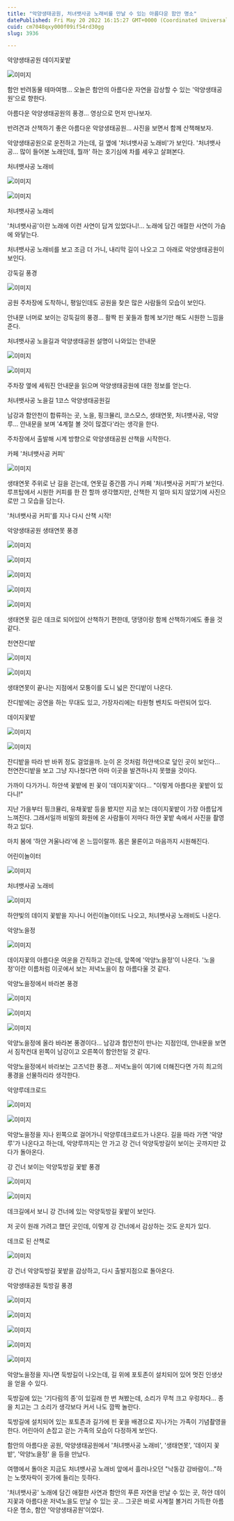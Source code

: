 ```yaml
---
title: "악양생태공원, 처녀뱃사공 노래비를 만날 수 있는 아름다운 함안 명소"
datePublished: Fri May 20 2022 16:15:27 GMT+0000 (Coordinated Universal Time)
cuid: cm7048qxy000f09if54rd30gg
slug: 3936

---
```



악양생태공원 데이지꽃밭

![이미지](https://cdn.hashnode.com/res/hashnode/image/upload/v1739256134651/b601672e-26f1-42b7-8b49-a6de01f1d1de.jpeg)

함안 반려동물 테마여행... 오늘은 함안의 아름다운 자연을 감상할 수 있는 '악양생태공원'으로 향한다.

아름다운 악양생태공원의 풍경... 영상으로 먼저 만나보자.

반려견과 산책하기 좋은 아름다운 악양생태공원... 사진을 보면서 함께 산책해보자.

악양생태공원으로 운전하고 가는데, 길 옆에 '처녀뱃사공 노래비'가 보인다. '처녀뱃사공... 많이 들어본 노래인데, 뭘까' 하는 호기심에 차를 세우고 살펴본다.

처녀뱃사공 노래비

![이미지](https://cdn.hashnode.com/res/hashnode/image/upload/v1739256136921/d6b5349f-7d25-4813-9b04-3f6fda7dc5f6.jpeg)

![이미지](https://cdn.hashnode.com/res/hashnode/image/upload/v1739256139284/b0e3e6d9-850b-40b8-a10b-989376e7c88b.jpeg)

처녀뱃사공 노래비

'처녀뱃사공'이란 노래에 이런 사연이 담겨 있었다니!... 노래에 담긴 애절한 사연이 가슴에 와닿는다.

처녀뱃사공 노래비를 보고 조금 더 가니, 내리막 길이 나오고 그 아래로 악양생태공원이 보인다.

강둑길 풍경

![이미지](https://cdn.hashnode.com/res/hashnode/image/upload/v1739256141688/0d124343-aab0-44de-85b7-6a0ae9642c46.jpeg)

공원 주차장에 도착하니, 평일인데도 공원을 찾은 많은 사람들의 모습이 보인다.

안내문 너머로 보이는 강둑길의 풍경... 활짝 핀 꽃들과 함께 보기만 해도 시원한 느낌을 준다.

처녀뱃사공 노을길과 악양생태공원 설명이 나와있는 안내문

![이미지](https://cdn.hashnode.com/res/hashnode/image/upload/v1739256144139/15b6e52c-8b35-478d-966e-73c93e126d60.jpeg)

![이미지](https://cdn.hashnode.com/res/hashnode/image/upload/v1739256146572/343905d6-19b4-43fc-85e1-7acfe3d2960f.jpeg)

주차장 옆에 세워진 안내문을 읽으며 악양생태공원에 대한 정보를 얻는다.

처녀뱃사공 노을길 1코스 악양생태공원길

남강과 함안천이 합류하는 곳, 노을, 핑크뮬리, 코스모스, 생태연못, 처녀뱃사공, 악양루... 안내문을 보며 '4계절 볼 것이 많겠다'라는 생각을 한다.

주차장에서 출발해 시계 방향으로 악양생태공원 산책을 시작한다.

카페 '처녀뱃사공 커피'

![이미지](https://cdn.hashnode.com/res/hashnode/image/upload/v1739256149134/1050ab3a-5bec-4d17-b10a-aa7edb98eebc.jpeg)

생태연못 주위로 난 길을 걷는데, 연못길 중간쯤 가니 카페 '처녀뱃사공 커피'가 보인다. 루프탑에서 시원한 커피를 한 잔 할까 생각했지만, 산책한 지 얼마 되지 않았기에 사진으로만 그 모습을 담는다.

'처녀뱃사공 커피'를 지나 다시 산책 시작!

악양생태공원 생태연못 풍경

![이미지](https://cdn.hashnode.com/res/hashnode/image/upload/v1739256151471/b51ef96e-361a-4ce7-a060-bc4302baf017.jpeg)

![이미지](https://cdn.hashnode.com/res/hashnode/image/upload/v1739256154019/3144451c-2974-4b64-af7b-7b73e4ab9ca8.jpeg)

![이미지](https://cdn.hashnode.com/res/hashnode/image/upload/v1739256156111/c1d91719-ed64-4f0d-b160-a878c15002ee.jpeg)

![이미지](https://cdn.hashnode.com/res/hashnode/image/upload/v1739256158936/1c29eb42-c319-42b5-bed9-c4b8b3dfb4a0.jpeg)

![이미지](https://cdn.hashnode.com/res/hashnode/image/upload/v1739256161580/ef0c1d27-3a50-4786-ab66-ffab3521f66f.jpeg)

생태연못 길은 데크로 되어있어 산책하기 편한데, 댕댕이랑 함께 산책하기에도 좋을 것 같다.

천연잔디밭

![이미지](https://cdn.hashnode.com/res/hashnode/image/upload/v1739256164037/1b578c07-ab31-4697-8d5d-0697d83672a2.jpeg)

![이미지](https://cdn.hashnode.com/res/hashnode/image/upload/v1739256166395/b55954dc-f134-4a37-a50a-7385926e7c05.jpeg)

생태연못이 끝나는 지점에서 모퉁이를 도니 넓은 잔디밭이 나온다.

잔디밭에는 공연을 하는 무대도 있고, 가장자리에는 타원형 벤치도 마련되어 있다.

데이지꽃밭

![이미지](https://cdn.hashnode.com/res/hashnode/image/upload/v1739256169041/78a0abd8-d771-4a72-a07c-808b85fe5a18.jpeg)

![이미지](https://cdn.hashnode.com/res/hashnode/image/upload/v1739256171333/8b6e0c6e-f7f9-4448-b22d-44580fdafbbc.jpeg)

잔디밭을 따라 반 바퀴 정도 걸었을까. 눈이 온 것처럼 하얀색으로 덮인 곳이 보인다... 천연잔디밭을 보고 그냥 지나쳤다면 아마 이곳을 발견하나지 못했을 것이다.

가까이 다가가니. 하얀색 꽃밭에 핀 꽃이 '데이지꽃'이다... "이렇게 아름다운 꽃밭이 있다니!"

지난 가을부터 핑크뮬리, 유채꽃밭 등을 봤지만 지금 보는 데이지꽃밭이 가장 아름답게 느껴진다. 그래서일까 비밀의 화원에 온 사람들이 저마다 하얀 꽃밭 속에서 사진을 촬영하고 있다.

마치 봄에 '하얀 겨울나라'에 온 느낌이랄까. 몸은 물론이고 마음까지 시원해진다.

어린이놀이터

![이미지](https://cdn.hashnode.com/res/hashnode/image/upload/v1739256173886/5bf66712-a40f-4ec4-82f7-225debb3ceea.jpeg)

처녀뱃사공 노래비

![이미지](https://cdn.hashnode.com/res/hashnode/image/upload/v1739256176666/3d4e961b-e4eb-4607-9a7a-6b793e132ccf.jpeg)

하얀빛의 데이지 꽃밭을 지나니 어린이놀이터도 나오고, 처녀뱃사공 노래비도 나온다.

악양노을정

![이미지](https://cdn.hashnode.com/res/hashnode/image/upload/v1739256179185/62fcab51-e0aa-445c-801b-79bd1ee106f7.jpeg)

데이지꽃의 아름다운 여운을 간직하고 걷는데, 앞쪽에 '악양노을정'이 나온다. '노을정'이란 이름처럼 이곳에서 보는 저녁노을이 참 아름다울 것 같다.

악양노을정에서 바라본 풍경

![이미지](https://cdn.hashnode.com/res/hashnode/image/upload/v1739256181616/a09fb141-ca96-40bf-8dee-05933c1a012d.jpeg)

![이미지](https://cdn.hashnode.com/res/hashnode/image/upload/v1739256183879/4eb08b91-b0e6-4a2e-84e4-64702fd58cf1.jpeg)

![이미지](https://cdn.hashnode.com/res/hashnode/image/upload/v1739256186367/5748f6c1-ca6b-4bbc-b767-daa0b44d4ec7.jpeg)

악양노을정에 올라 바라본 풍경이다... 남강과 함안천이 만나는 지점인데, 안내문을 보면서 짐작컨대 왼쪽이 남강이고 오른쪽이 함안천일 것 같다.

악양노을정에서 바라보는 고즈넉한 풍경... 저녁노을이 여기에 더해진다면 가히 최고의 풍경을 선물하리라 생각한다.

악양루데크로드

![이미지](https://cdn.hashnode.com/res/hashnode/image/upload/v1739256188737/25e790e3-7e66-4d6e-913e-d02d34f795bd.jpeg)

![이미지](https://cdn.hashnode.com/res/hashnode/image/upload/v1739256191006/e1da729a-5247-4185-8fb0-2a2c35a23046.jpeg)

악양노을정을 지나 왼쪽으로 걸어가니 악양루데크로드가 나온다. 길을 따라 가면 '악양루'가 나온다고 하는데, 악양루까지는 안 가고 강 건너 악양둑방길이 보이는 곳까지만 갔다가 돌아온다.

강 건너 보이는 악양둑방길 꽃밭 풍경

![이미지](https://cdn.hashnode.com/res/hashnode/image/upload/v1739256193338/1592f076-e982-496c-a7bc-67ec109a9939.jpeg)

![이미지](https://cdn.hashnode.com/res/hashnode/image/upload/v1739256195670/f6a958e4-9f46-4bea-83ab-601608546ab9.jpeg)

데크길에서 보니 강 건너에 있는 악양둑방길 꽃밭이 보인다.

저 곳이 원래 가려고 했던 곳인데, 이렇게 강 건너에서 감상하는 것도 운치가 있다.

데크로 된 산책로

![이미지](https://cdn.hashnode.com/res/hashnode/image/upload/v1739256197974/c1213ada-f64d-4296-9512-5902ac7f1730.jpeg)

강 건너 악양둑방길 꽃밭을 감상하고, 다시 출발지점으로 돌아온다.

악양생태공원 둑방길 풍경

![이미지](https://cdn.hashnode.com/res/hashnode/image/upload/v1739256200184/d982c14f-1401-455e-aff3-dfd1d424a944.jpeg)

![이미지](https://cdn.hashnode.com/res/hashnode/image/upload/v1739256202701/17a0c131-6b23-480e-a1c1-042265d9efa9.jpeg)

![이미지](https://cdn.hashnode.com/res/hashnode/image/upload/v1739256205057/9c37afff-9586-4768-bd64-e46f6dcb6b47.jpeg)

![이미지](https://cdn.hashnode.com/res/hashnode/image/upload/v1739256207426/ba32b37d-f5a4-4d03-99f6-8a6fa18b8a03.jpeg)

![이미지](https://cdn.hashnode.com/res/hashnode/image/upload/v1739256210318/5d209a03-df8b-4c1c-80bb-fc5621d8b6ab.jpeg)

악양노을정을 지나면 둑방길이 나오는데, 길 위에 포토존이 설치되어 있어 멋진 인생샷을 얻을 수 있다.

둑방길에 있는 '기다림의 종'이 있길래 한 번 쳐봤는데, 소리가 무척 크고 우렁차다... 종을 치고는 그 소리가 생각보다 커서 나도 깜짝 놀란다.

둑방길에 설치되어 있는 포토존과 길가에 핀 꽃을 배경으로 지나가는 가족이 기념촬영을 한다. 어린아이 손잡고 걷는 가족의 모습이 다정하게 보인다.

함안의 아름다운 공원, 악양생태공원에서 '처녀뱃사공 노래비', '생태연못', '데이지 꽃밭', '악양노을정' 을 등을 만났다.

여행에서 돌아온 지금도 처녀뱃사공 노래비 앞에서 흘러나오던 "낙동강 강바람이..."하는 노랫자락이 귓가에 들리는 듯하다.

'처녀뱃사공' 노래에 담긴 애절한 사연과 함안의 푸른 자연을 만날 수 있는 곳, 하얀 데이지꽃과 아름다운 저녁노을도 만날 수 있는 곳... 그곳은 바로 사계절 볼거리 가득한 아름다운 명소, 함안 '악양생태공원'이었다.